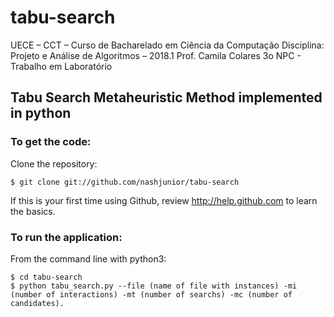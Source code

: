 # tabu-search
UECE – CCT – Curso de Bacharelado em Ciência da Computação
Disciplina: Projeto e Análise de Algoritmos – 2018.1 Prof. Camila Colares
3o NPC - Trabalho em Laboratório
## Tabu Search Metaheuristic Method implemented in python

### To get the code:
Clone the repository:

    $ git clone git://github.com/nashjunior/tabu-search

If this is your first time using Github, review http://help.github.com to learn the basics.

### To run the application:
From the command line with python3:

    $ cd tabu-search
    $ python tabu_search.py --file (name of file with instances) -mi (number of interactions) -mt (number of searchs) -mc (number of candidates).


